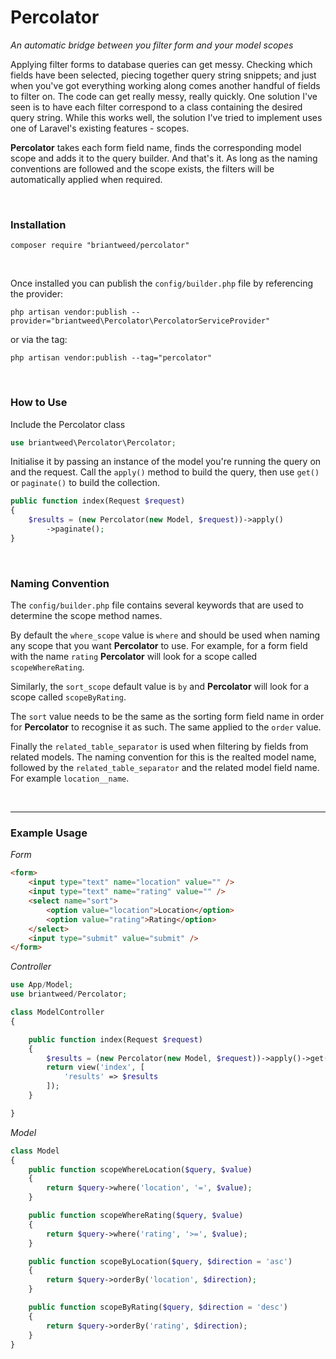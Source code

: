 # Percolator

*An automatic bridge between you filter form and your model scopes*

Applying filter forms to database queries can get messy. Checking which fields have been selected, piecing together query string snippets; and just when you've got everything working along comes another handful of fields to filter on. The code can get really messy, really quickly. One solution I've seen is to have each filter correspond to a class containing the desired query string. While this works well, the solution I've tried to implement uses one of Laravel's existing features - scopes.

**Percolator** takes each form field name, finds the corresponding model scope and adds it to the query builder. And that's it. As long as the naming conventions are followed and the scope exists, the filters will be automatically applied when required.

<br/>

### Installation

```
composer require "briantweed/percolator"
```
<br>

Once installed you can publish the `config/builder.php` file by referencing the provider:
```
php artisan vendor:publish --provider="briantweed\Percolator\PercolatorServiceProvider"
```
or via the tag:
```
php artisan vendor:publish --tag="percolator"
```

<br>

### How to Use

Include the Percolator class

```php
use briantweed\Percolator\Percolator;
```


Initialise it by passing an instance of the model you're running the query on and the request. Call the `apply()` method to build the query, then use `get()` or `paginate()` to build the collection. 

```php
public function index(Request $request)
{
    $results = (new Percolator(new Model, $request))->apply()
        ->paginate();
}
```

<br>

### Naming Convention

The `config/builder.php` file contains several keywords that are used to determine the scope method names.

By default the `where_scope` value is `where` and should be used when naming any scope that you want **Percolator** to use. For example, for a form field with the name `rating` **Percolator** will look for a scope called `scopeWhereRating`.

Similarly, the `sort_scope` default value is `by` and **Percolator** will look for a scope called `scopeByRating`.

The `sort` value needs to be the same as the sorting form field name in order for  **Percolator** to recognise it as such. The same applied to the `order` value.

Finally the `related_table_separator` is used when filtering by fields from related models. The naming convention for this is the realted model name, followed by the `related_table_separator` and the related model field name. For example `location__name`.

<br>

---

### Example Usage

*Form*
```html 
<form>
    <input type="text" name="location" value="" />
    <input type="text" name="rating" value="" />
    <select name="sort">
        <option value="location">Location</option>
        <option value="rating">Rating</option>
    </select>
    <input type="submit" value="submit" />
</form>
```

*Controller*
```php 
use App/Model;
use briantweed/Percolator;

class ModelController
{

    public function index(Request $request)
    {
        $results = (new Percolator(new Model, $request))->apply()->get();
        return view('index', [
            'results' => $results 
        ]);
    }

}
```

*Model*
```php
class Model
{
    public function scopeWhereLocation($query, $value)
    {
        return $query->where('location', '=', $value);
    }

    public function scopeWhereRating($query, $value)
    {
        return $query->where('rating', '>=', $value);
    }

    public function scopeByLocation($query, $direction = 'asc')
    {
        return $query->orderBy('location', $direction);
    }

    public function scopeByRating($query, $direction = 'desc')
    {
        return $query->orderBy('rating', $direction);
    }
}
```
